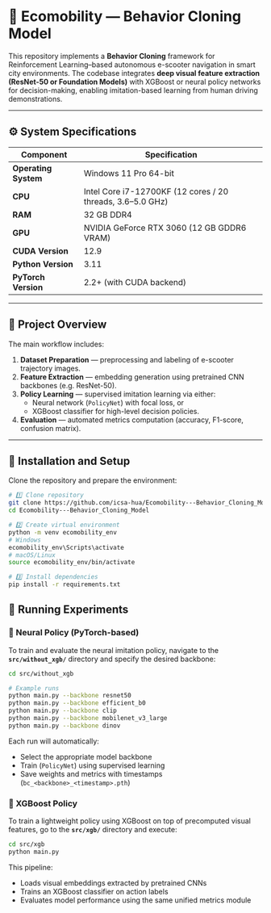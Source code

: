# 🛴 Ecomobility — Behavior Cloning Model

This repository implements a **Behavior Cloning** framework for Reinforcement Learning–based autonomous e-scooter navigation in smart city environments.
The codebase integrates **deep visual feature extraction (ResNet-50 or Foundation Models)** with XGBoost or neural policy networks for decision-making, enabling imitation-based learning from human driving demonstrations.

---

## ⚙️ System Specifications

| Component | Specification |
|------------|---------------|
| **Operating System** | Windows 11 Pro 64-bit |
| **CPU** | Intel Core i7-12700KF (12 cores / 20 threads, 3.6–5.0 GHz) |
| **RAM** | 32 GB DDR4 |
| **GPU** | NVIDIA GeForce RTX 3060 (12 GB GDDR6 VRAM) |
| **CUDA Version** | 12.9 |
| **Python Version** | 3.11 |
| **PyTorch Version** | 2.2+ (with CUDA backend) |

---

## 🧠 Project Overview

The main workflow includes:

1. **Dataset Preparation** — preprocessing and labeling of e-scooter trajectory images.
2. **Feature Extraction** — embedding generation using pretrained CNN backbones (e.g. ResNet-50).
3. **Policy Learning** — supervised imitation learning via either:
   - Neural network (`PolicyNet`) with focal loss, or  
   - XGBoost classifier for high-level decision policies.
4. **Evaluation** — automated metrics computation (accuracy, F1-score, confusion matrix).

---

## 🚀 Installation and Setup

Clone the repository and prepare the environment:

```bash
# 1️⃣ Clone repository
git clone https://github.com/icsa-hua/Ecomobility---Behavior_Cloning_Model.git
cd Ecomobility---Behavior_Cloning_Model

# 2️⃣ Create virtual environment
python -m venv ecomobility_env
# Windows
ecomobility_env\Scripts\activate
# macOS/Linux
source ecomobility_env/bin/activate

# 3️⃣ Install dependencies
pip install -r requirements.txt
```

## 🧩 Running Experiments

### 🔹 Neural Policy (PyTorch-based)

To train and evaluate the neural imitation policy, navigate to the **`src/without_xgb/`** directory and specify the desired backbone:

```bash
cd src/without_xgb

# Example runs
python main.py --backbone resnet50
python main.py --backbone efficient_b0
python main.py --backbone clip
python main.py --backbone mobilenet_v3_large
python main.py --backbone dinov
```
Each run will automatically:

- Select the appropriate model backbone  
- Train (`PolicyNet`) using supervised learning  
- Save weights and metrics with timestamps (`bc_<backbone>_<timestamp>.pth`)  

### 🔹 XGBoost Policy

To train a lightweight policy using XGBoost on top of precomputed visual features, go to the **`src/xgb/`** directory and execute:

```bash
cd src/xgb
python main.py
```


This pipeline:

- Loads visual embeddings extracted by pretrained CNNs  
- Trains an XGBoost classifier on action labels  
- Evaluates model performance using the same unified metrics module  
